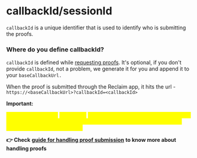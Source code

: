 # callbackId/sessionId

`callbackId` is a unique identifier that is used to identify who is submitting the proofs.&#x20;

### Where do you define callbackId?

`callbackId` is defined while [requesting proofs](../developer/getting-started/reclaim-core-sdk/request-proofs.md#define-an-endpoint-for-requesting-proofs). It's optional, if you don't provide `callbackId`, not a problem, we generate it for you and append it to your `baseCallbackUrl.`

When the proof is submitted through the Reclaim app, it hits the url -\
`https://<baseCallbackUrl>?callbackId=<callbackId>`



**Important:**

<mark style="color:yellow;">You should store this</mark> <mark style="color:yellow;"></mark><mark style="color:yellow;">`callbackId`</mark> <mark style="color:yellow;"></mark><mark style="color:yellow;">mapped to your user in your database, so that when your user submits the proof it gets updated in your database correctly for the intended user.</mark>

**👉 Check** [**guide for handling proof submission**](../developer/getting-started/reclaim-core-sdk/handle-proof-submission.md) **to know more about handling proofs**


